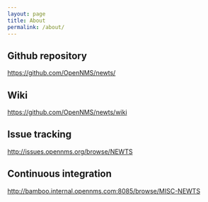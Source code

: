 ```yaml
---
layout: page
title: About
permalink: /about/
---
```


Github repository
-----------------

https://github.com/OpenNMS/newts/

Wiki
----

https://github.com/OpenNMS/newts/wiki

Issue tracking
--------------
http://issues.opennms.org/browse/NEWTS

Continuous integration
----------------------
http://bamboo.internal.opennms.com:8085/browse/MISC-NEWTS
